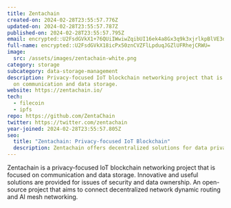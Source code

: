 ```yaml
---
title: Zentachain
created-on: 2024-02-28T23:55:57.776Z
updated-on: 2024-02-28T23:55:57.787Z
published-on: 2024-02-28T23:55:57.795Z
email: encrypted::U2FsdGVkX1+76QUiIWwiwZqibUI16ek4a8Gx3q9k3xjrlkpBlVE3dMJEkr+CDBbY
full-name: encrypted::U2FsdGVkX18icPx50znCVZFlLpduqJGZlUFRhejCRWU=
image:
  src: /assets/images/zentachain-white.png
category: storage
subcategory: data-storage-management
description: Privacy-focused IoT blockchain networking project that is focused
  on communication and data storage.
website: https://zentachain.io/
tech:
  - filecoin
  - ipfs
repo: https://github.com/ZentaChain
twitter: https://twitter.com/zentachain
year-joined: 2024-02-28T23:55:57.805Z
seo:
  title: "Zentachain: Privacy-focused IoT Blockchain"
  description: Zentachain offers decentralized solutions for data privacy and security.
---
```


Zentachain is a privacy-focused IoT blockchain networking project that is focused on communication and data storage. Innovative and useful solutions are provided for issues of security and data ownership. An open-source project that aims to connect decentralized network dynamic routing and AI mesh networking.
